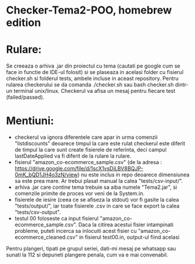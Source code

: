 # Checker-Tema2-POO, homebrew edition

# Rulare: 
Se creeaza o arhiva .jar din proiectul cu tema (cautati pe google cum se face in functie de IDE-ul folosit) si se plaseaza in acelasi folder cu fisierul checker.sh si folderul tests, ambele incluse in aceast repository. Pentru rularea checkerului se da comanda ./checker.sh sau bash checker.sh dintr-un terminal unix/linux. Checkerul va afisa un mesaj pentru fiecare test (failed/passed).

# Mentiuni:
  - checkerul va ignora diferentele care apar in urma comenzii "listdiscounts" deoarece timpul la care este rulat checkerul este diferit de timpul la care sunt create fisierele de referinta, deci campul lastDateApplied va fi diferit de la rulare la rulare.
  - fisierul "amazon_co-ecommerce_sample.csv" (de la adresa : https://drive.google.com/file/d/1scX1vsDiLBV8BQJP-0mK_bQD1JH4o3zN/view) nu este inclus in repo deoarece dimensiunea sa este prea mare. Ar trebui plasat manual la calea "tests/csv-input/".
  - arhiva .jar care contine tema trebuie sa aiba numele "Tema2.jar", si comenzile primite de proces vor veni de la System.in.
  - fisierele de iesire (ceea ce se afiseza la stdout) vor fi gasite la calea "tests/output/", iar toate fisierele .csv in care se face export la calea "tests/csv-output".
  - testul 00 foloseste ca input fisierul "amazon_co-ecommerce_sample.csv". Daca la citirea acestui fisier intampinati probleme, puteti incerca sa inlocuiti acest fisier cu "amazon_co-ecommerce_cleaned.csv" in fisierul test00.in, output-ul fiind acelasi
  
Pentru plangeri, tipati pe grupul seriei, dati-mi mesaj pe whatsapp sau sunati la 112 si depuneti plangere penala, cum va e mai convenabil.
